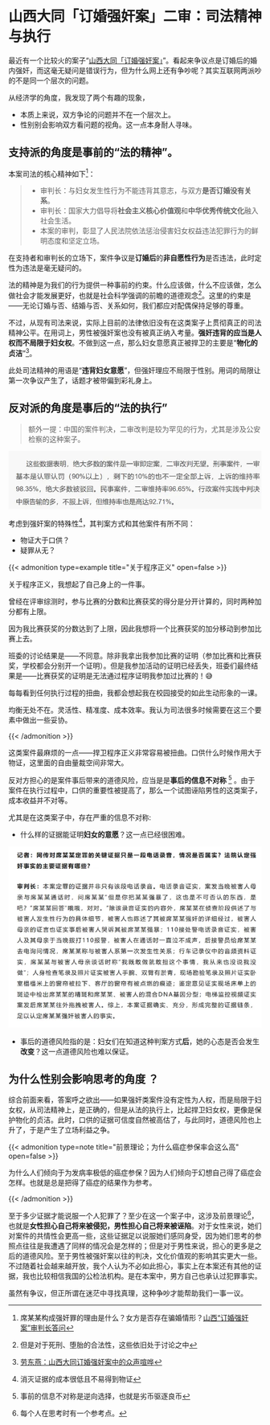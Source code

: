 #  山西大同「订婚强奸案」二审：司法精神与执行


最近有一个比较火的案子“[山西大同「订婚强奸案」](https://zh.wikipedia.org/wiki/%E5%B1%B1%E8%A5%BF%E5%A4%A7%E5%90%8C%E8%AE%A2%E5%A9%9A%E5%BC%BA%E5%A5%B8%E6%A1%88)”。看起来争议点是订婚后的婚内强奸，而这毫无疑问是错误行为，但为什么网上还有争吵呢？其实互联网两派吵的不是同一个层次的问题。

从经济学的角度，我发现了两个有趣的现象，

- 本质上来说，双方争论的问题并不在一个层次上。
- 性别别会影响双方看问题的视角。这一点本身耐人寻味。

## 支持派的角度是事前的“法的精神”。

本案司法的核心精神如下[^1]：

> - 审判长：与妇女发生性行为不能违背其意志，与双方**是否订婚没有关系**。 
> - 审判长：国家大力倡导将**社会主义核心价值观**和**中华优秀传统文化**融入社会生活。
> - 本案的审判，彰显了人民法院依法惩治侵害妇女权益违法犯罪行为的鲜明态度和坚定立场。

在支持者和审判长的立场下，案件争议是**订婚后**的**非自愿性行为**是否违法，此时定性为违法是毫无疑问的。

法的精神是为我们的行为提供一种事前的约束。什么应该做，什么不应该做，怎么做社会才能发展更好，也就是社会科学强调的前瞻的道德观念[^5]。这里的约束是——无论订婚与否、结婚与否、关系如何，我们都应对配偶保持足够的尊重。

不过，从现有司法来说，实际上目前的法律依旧没有在这类案子上贯彻真正的司法精神公平。在用词上，男性被强奸案也没有被真正纳入考量。**强奸违背的应当是人权而不局限于妇女权**。不做到这一点，那么妇女意愿真正被捍卫的主要是“**物化的贞洁**”[^2]。

此处司法精神的用语是“**违背妇女意愿**”，但强奸理应不局限于性别。用词的局限让第一次争议产生了，话题才被带偏到彩礼身上。


## 反对派的角度是事后的“法的执行”

> 额外一提：中国的案件判决，二审改判是较为罕见的行为，尤其是涉及公安检察的这种案子。

![《法院二审改判率极低，不符合司法规律》来源：财新新闻](/img/山西大同「订婚强奸案」二审：一个经济学视角.zh-cn-20250420140833977.webp)

考虑到强奸案的特殊性[^3]，其判案方式和其他案件有所不同：

- 物证大于口供？
- 疑罪从无？

{{< admonition type=example  title="关于程序正义" open=false >}}

关于程序正义，我想起了自己身上的一件事。

曾经在评审综测时，参与比赛的分数和比赛获奖的得分是分开计算的，同时两种加分都有上限。

因为我比赛获奖的分数达到了上限，因此我想将一个比赛获奖的加分移动到参加比赛上去。 

班委的讨论结果是——不同意。除非我拿出我参加比赛的证明（参加比赛和比赛获奖，学校都会分别开一个证明）。但是我参加活动的证明已经丢失，班委们最终结果是——比赛获奖的证明是无法通过程序证明我参加过比赛的！😅

每每看到任何执行过程的扭曲，我都会想起我在校园接受的如此生动形象的一课。

均衡无处不在。灵活性、精准度、成本效率。我认为司法很多时候需要在这三个要素中做出一些妥协。

{{< /admonition >}}

这类案件最麻烦的一点——捍卫程序正义非常容易被扭曲。口供什么时候作用大于物证，这里面的自由量裁空间非常大。

反对方担心的是案件事后带来的道德风险，应当是是**事后的信息不对称** [^4] 。由于案件在执行过程中，口供的重要性被提高了，那么一个试图诬陷男性的这类案子，成本收益并不对等。

尤其是在这类案子中，存在严重的信息不对称:

- 什么样的证据能证明**妇女的意愿**？这一点已经很困难。

![要注意的是，在本案中，证据链是有的。大家都知道，经济学论文天天被骂因果推断的内生性，但是如果要统一一个标准？多少证据才能证明一件事?我们或许永远不会知道。](/img/山西大同「订婚强奸案」二审：一个经济学视角.zh-cn-20250420142041324.webp)

- 事后的道德风险指的是：妇女们在知道这种判案方式**后**，她的心态是否会发生**改变**？这一点道德风险也难以保证。

## 为什么性别会影响思考的角度 ？

综合前面来看，答案呼之欲出——如果强奸类案件没有定性为人权，而是局限于妇女权，从司法精神上，是正确的，但是从法的执行上，比起捍卫妇女权，更像是保护物化的贞洁。此时，口供的证据可信度自然被高估了，与此同时，道德风险也上升了，于是产生了立场利益之争。

{{< admonition type=note  title="前景理论；为什么癌症参保率会这么高" open=false >}}

为什么人们倾向于为发病率极低的癌症参保？因为人们倾向于幻想自己得了癌症会怎样。也就是总是把得了癌症的结果作为参考。

{{< /admonition >}}

至于多少证据才能说服一个人犯罪了？至少在这一个案子中，这涉及前景理论[^6]，也就是**女性担心自己将来被侵犯，男性担心自己将来被诬陷**。对于女性来说，她们对案件的共情性会更高一些，这些证据足以说服她们感同身受，因为她们思考的参照点往往是我遭遇了同样的情况会是怎样的；但是对于男性来说，担心的更多是之后的道德风险。至于男性被强奸案以往的判决，文化价值观的影响其实更大一些。不过随着社会越来越开放，我个人认为不必如此担心，事实上在本案还有其他的证据，我也比较相信我国的公检法机构。是在本案中，男方自己也承认过犯罪事实。

虽然有争议，但正所谓在迷茫中寻找真理，这种争吵才能帮助我们一事一议。




[^1]: 席某某构成强奸罪的理由是什么？女方是否存在骗婚情形？[山西“订婚强奸案”审判长答问](https://mp.weixin.qq.com/s/UqwG5A4hVLYqNVunFv8qFQ)
[^2]: [劳东燕：山西大同订婚强奸案中的众声喧哗](https://mp.weixin.qq.com/s/UqwG5A4hVLYqNVunFv8qFQ)
[^3]: 消灭证据的成本很低且不易得到物证
[^4]: 事前的信息不对称是逆向选择，也就是劣币驱逐良币
[^5]: 但是对于死刑、堕胎的合法性，这些依旧处于讨论之中
[^6]: 每个人在思考时有一个参考点。
